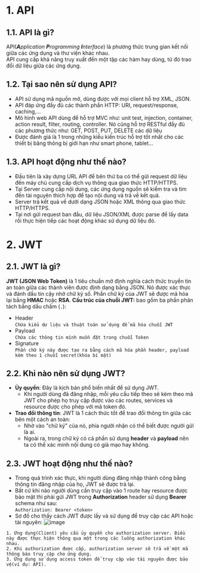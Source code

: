 # 1. API
## 1.1. API là gì?
API(***A**pplication **P**rogramming **I**nterface*) là phương thức trung gian kết nối giữa các ứng dụng và thư viện khác nhau. \
API cung cấp khả năng truy xuất đến một tập các hàm hay dùng, từ đó trao đổi dữ liệu giữa các ứng dụng.
## 1.2. Tại sao nên sử dụng API?
+ API sử dụng mã nguồn mở, dùng được với mọi client hỗ trợ XML, JSON.
+ API đáp ứng đầy đủ các thành phần HTTP: URI, request/response, caching,...
+ Mô hình web API dùng để hỗ trợ MVC như: unit test, injection, container, action result, filter, routing, controller. Nó cũng hỗ trợ RESTful đầy đủ các phương thức như: GET, POST, PUT, DELETE các dữ liệu
+ Được đánh giá là 1 trong những kiểu kiến trúc hỗ trợ tốt nhất cho các thiết bị băng thông bị giới hạn như smart phone, tablet...
## 1.3. API hoạt động như thế nào?
+ Đầu tiên là xây dựng URL API để bên thứ ba có thể gửi request dữ liệu đến máy chủ cung cấp dịch vụ thông qua giao thức HTTP/HTTPS.
+ Tại Server cung cấp nội dung, các ứng dụng nguồn sẽ kiểm tra và tìm đến tài nguyên thích hợp để tạo nội dung và trả về kết quả.
+ Server trả kết quả về dưới dạng JSON hoặc XML thông qua giao thức HTTP/HTTPS.
+ Tại nơi gửi request ban đầu, dữ liệu JSON/XML được parse để lấy data rồi thực hiện tiếp các hoạt động khác sử dụng dữ liệu đó.

# 2. JWT
## 2.1. JWT là gì?
**JWT (JSON Web Token)** là 1 tiêu chuẩn mở định nghĩa cách thức truyền tin an toàn giữa các thành viên được định dạng bằng JSON. Nó được xác thực và đánh dấu tin cậy nhờ chữ ký số. Phần chữ ký của JWT sẽ được mã hóa lại bằng **HMAC** hoặc **RSA**.
**Cấu trúc của chuỗi JWT:** bao gồm ba phần phân tách bằng dấu chấm (`.`):
+ Header\
  ```Chứa kiểu dư liệu và thuật toán sử dụng để mã hóa chuỗi JWT ```
+ Payload\
  ``` Chứa các thông tin mình muốn đặt trong chuỗi Token ```
+ Signature\
  ```Phần chữ ký này được tạo ra bằng cách mã hóa phần header, payload kèm theo 1 chuỗi secret(khóa bí mật)```
## 2.2. Khi nào nên sử dụng JWT?
+ **Ủy quyền**: Đây là kịch bản phổ biến nhất để sử dụng JWT.
  + Khi người dùng đã đăng nhập, mỗi yêu cầu tiếp theo sẽ kèm theo mã JWT cho phép họ truy cập được vào các routes, services và resource được cho phép với mã token đó.
+ **Trao đổi thông tin**: JWT là 1 cách thức tốt để trao đổi thông tin giữa các bên một cách an toàn: 
  + Nhờ vào "chữ ký" của nó, phía người nhận có thể biết được người gửi là ai.
  + Ngoài ra, trong chữ ký có cả phần sử dụng **header** và **payload** nên ta có thể xác minh nội dung có giả mạo hay không.
## 2.3. JWT hoạt động như thế nào?
+ Trong quá trình xác thực, khi người dùng đăng nhập thành công bằng thông tin đăng nhập của họ, JWT sẽ được trả lại.
+ Bất cứ khi nào người dùng cần truy cập vào 1 route hay resource được bảo mật thì phải gửi JWT trong **Authorization** header sử dụng **Bearer** schema như sau: \
  `Authorization: Bearer <token>`
+ Sơ đồ cho thấy cách JWT được lấy và sử dụng để truy cập các API hoặc tài nguyên:
![image](https://user-images.githubusercontent.com/52211781/115323062-82c27f00-a1b1-11eb-9d68-7b4fa32cd193.png)
```
1. Ứng dụng(Client) yêu cầu ủy quyền cho authorization server. Điều này được thực hiện thông qua một trong các luồng authorization khác nhau.
2. Khi authorization được cấp, authorization server sẽ trả về một mã thông báo truy cập cho ứng dụng.
3. Ứng dụng sử dụng access token để truy cập vào tài nguyên được bảo vệ(ví dụ: API).
